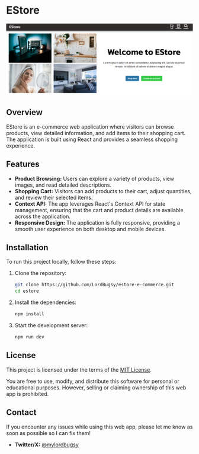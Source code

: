 # EStore
![EStore](image.png)

## Overview
EStore is an e-commerce web application where visitors can browse products, view detailed information, and add items to their shopping cart. The application is built using React and provides a seamless shopping experience.

## Features
- **Product Browsing:** Users can explore a variety of products, view images, and read detailed descriptions.
- **Shopping Cart:** Visitors can add products to their cart, adjust quantities, and review their selected items.
- **Context API:** The app leverages React's Context API for state management, ensuring that the cart and product details are available across the application.
- **Responsive Design:** The application is fully responsive, providing a smooth user experience on both desktop and mobile devices.

## Installation
To run this project locally, follow these steps:

1. Clone the repository:
    ```bash
    git clone https://github.com/LordBugsy/estore-e-commerce.git
    cd estore
    ```

2. Install the dependencies:
    ```bash
    npm install
    ```

3. Start the development server:
    ```bash
    npm run dev
    ```

## License
This project is licensed under the terms of the [MIT License](./LICENCE.txt). 

You are free to use, modify, and distribute this software for personal or educational purposes. However, selling or claiming ownership of this web app is prohibited.

## Contact
If you encounter any issues while using this web app, please let me know as soon as possible so I can fix them!

- **Twitter/X:** [@mylordbugsy](https://twitter.com/mylordbugsy)

